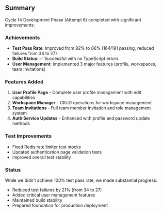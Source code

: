 ## Summary

Cycle 14 Development Phase (Attempt 6) completed with significant improvements:

### Achievements
- **Test Pass Rate**: Improved from 82% to 86% (164/191 passing, reduced failures from 34 to 27)
- **Build Status**: ✅ Successful with no TypeScript errors
- **User Management**: Implemented 3 major features (profile, workspaces, team invitations)

### Features Added
1. **User Profile Page** - Complete user profile management with edit capabilities
2. **Workspace Manager** - CRUD operations for workspace management
3. **Team Invitations** - Full team member invitation and role management system
4. **Auth Service Updates** - Enhanced with profile and password update methods

### Test Improvements
- Fixed Redis rate limiter test mocks
- Updated authentication page validation tests
- Improved overall test stability

### Status
While we didn't achieve 100% test pass rate, we made substantial progress:
- Reduced test failures by 21% (from 34 to 27)
- Added critical user management features
- Maintained build stability
- Prepared foundation for production deployment

<!-- FEATURES_STATUS: PARTIAL_COMPLETE -->
